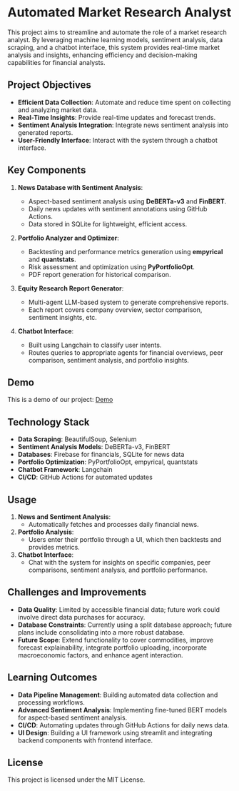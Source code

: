 # Automated Market Research Analyst

This project aims to streamline and automate the role of a market research analyst. By leveraging machine learning models, sentiment analysis, data scraping, and a chatbot interface, this system provides real-time market analysis and insights, enhancing efficiency and decision-making capabilities for financial analysts.

## Project Objectives
- **Efficient Data Collection**: Automate and reduce time spent on collecting and analyzing market data.
- **Real-Time Insights**: Provide real-time updates and forecast trends.
- **Sentiment Analysis Integration**: Integrate news sentiment analysis into generated reports.
- **User-Friendly Interface**: Interact with the system through a chatbot interface.

## Key Components
1. **News Database with Sentiment Analysis**:
   - Aspect-based sentiment analysis using **DeBERTa-v3** and **FinBERT**.
   - Daily news updates with sentiment annotations using GitHub Actions.
   - Data stored in SQLite for lightweight, efficient access.

2. **Portfolio Analyzer and Optimizer**:
   - Backtesting and performance metrics generation using **empyrical** and **quantstats**.
   - Risk assessment and optimization using **PyPortfolioOpt**.
   - PDF report generation for historical comparison.

3. **Equity Research Report Generator**:
   - Multi-agent LLM-based system to generate comprehensive reports.
   - Each report covers company overview, sector comparison, sentiment insights, etc.

4. **Chatbot Interface**:
   - Built using Langchain to classify user intents.
   - Routes queries to appropriate agents for financial overviews, peer comparison, sentiment analysis, and portfolio insights.
## Demo
This is a demo of our project:
[Demo](https://drive.google.com/file/d/1cb9hRBdkvU59sqgm_DuuIguV31BW_4UJ/view?usp=sharing)


## Technology Stack
- **Data Scraping**: BeautifulSoup, Selenium
- **Sentiment Analysis Models**: DeBERTa-v3, FinBERT
- **Databases**: Firebase for financials, SQLite for news data
- **Portfolio Optimization**: PyPortfolioOpt, empyrical, quantstats
- **Chatbot Framework**: Langchain
- **CI/CD**: GitHub Actions for automated updates

## Usage
1. **News and Sentiment Analysis**:
   - Automatically fetches and processes daily financial news.
2. **Portfolio Analysis**:
   - Users enter their portfolio through a UI, which then backtests and provides metrics.
3. **Chatbot Interface**:
   - Chat with the system for insights on specific companies, peer comparisons, sentiment analysis, and portfolio performance.

## Challenges and Improvements
- **Data Quality**: Limited by accessible financial data; future work could involve direct data purchases for accuracy.
- **Database Constraints**: Currently using a split database approach; future plans include consolidating into a more robust database.
- **Future Scope**: Extend functionality to cover commodities, improve forecast explainability, integrate portfolio uploading, incorporate macroeconomic factors, and enhance agent interaction.


## Learning Outcomes
- **Data Pipeline Management**: Building automated data collection and processing workflows.
- **Advanced Sentiment Analysis**: Implementing fine-tuned BERT models for aspect-based sentiment analysis.
- **CI/CD**: Automating updates through GitHub Actions for daily news data.
- **UI Design**: Building a UI framework using streamlit and integrating backend components with frontend interface.

## License
This project is licensed under the MIT License.
